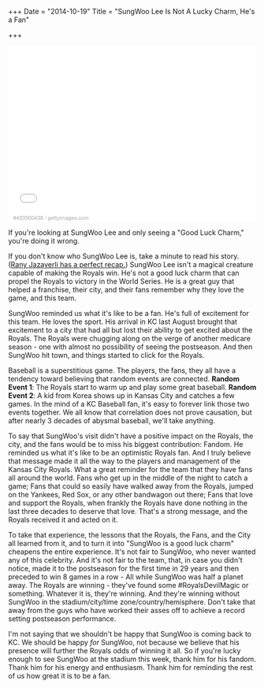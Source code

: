 +++
Date = "2014-10-19"
Title = "SungWoo Lee Is Not A Lucky Charm, He's a Fan"

+++

<div style="background-color:#fff;display:inline-block;font-family:'Helvetica Neue',Arial,sans-serif;color:#a7a7a7;font-size:11px;width:100%;max-width:594px;"><div style="overflow:hidden;position:relative;height:0;padding:67.508418% 0 0 0;width:100%;"><iframe src="//embed.gettyimages.com/embed/453500438?et=DU8MVMI1SA98Ar1R9yr1EA&similar=on&sig=KDFbjwdEMUNcWUtp8XQQUmj2LIIT6N5CbWF2mT5m13w=" width="594" height="401" scrolling="no" frameborder="0" style="display:inline-block;position:absolute;top:0;left:0;width:100%;height:100%;"></iframe></div><p style="margin:0;"></p><div style="padding:0;margin:0 0 0 10px;text-align:left;"><a href="http://www.gettyimages.com/detail/453500438" target="_blank" style="color:#a7a7a7;text-decoration:none;font-weight:normal !important;border:none;display:inline-block;">#453500438</a> / <a href="http://www.gettyimages.com" target="_blank" style="color:#a7a7a7;text-decoration:none;font-weight:normal !important;border:none;display:inline-block;">gettyimages.com</a></div></div>

If you're looking at SungWoo Lee and only seeing a "Good Luck Charm," you're doing it wrong.

If you don't know who SungWoo Lee is, take a minute to read his story. ([Rany Jazayerli has a perfect recap.][1])  SungWoo Lee isn't a magical creature capable of making the Royals win. He's not a good luck charm that can propel the Royals to victory in the World Series. He is a great guy that helped a franchise, their city, and their fans remember why they love the game, and this team.

SungWoo reminded us what it's like to be a fan. He's full of excitement for this team. He loves the sport. His arrival in KC last August brought that excitement to a city that had all but lost their ability to get excited about the Royals. The Royals were chugging along on the verge of another medicare season - one with almost no possibility of seeing the postseason. And then SungWoo hit town, and things started to click for the Royals. 

Baseball is a superstitious game. The players, the fans, they all have a tendency toward believing that random events are connected. **Random Event 1**: The Royals start to warm up and play some great baseball. **Random Event 2**: A kid from Korea shows up in Kansas City and catches a few games. In the mind of a KC Baseball fan, it's easy to forever link those two events together. We all know that correlation does not prove causation, but after nearly 3 decades of abysmal baseball, we'll take anything. 

To say that SungWoo's visit didn't have a positive impact on the Royals, the city, and the fans would be to miss his biggest contribution: Fandom. He reminded us what it's like to be an optimistic Royals fan. And I truly believe that message made it all the way to the players and management of the Kansas City Royals. What a great reminder for the team that they have fans all around the world. Fans who get up in the middle of the night to catch a game; Fans that could so easily have walked away from the Royals, jumped on the Yankees, Red Sox, or any other bandwagon out there; Fans that love and support the Royals, when frankly the Royals have done nothing in the last three decades to deserve that love. That's a strong message, and the Royals received it and acted on it. 

To take that experience, the lessons that the Royals, the Fans, and the City all learned from it, and to turn it into "SungWoo is a good luck charm" cheapens the entire experience. It's not fair to SungWoo, who never wanted any of this celebrity. And it's not fair to the team, that, in case you didn't notice, made it to the postseason for the first time in 29 years and then preceded to win 8 games in a row - All while SungWoo was half a planet away. The Royals are winning - they've found some #RoyalsDevilMagic or something. Whatever it is, they're winning. And they're winning without SungWoo in the stadium/city/time zone/country/hemisphere. Don't take that away from the guys who have worked their asses off to achieve a record setting postseason performance. 

I'm not saying that we shouldn't be happy that SungWoo is coming back to KC. We should be happy _for_ SungWoo, not because we believe that his presence will further the Royals odds of winning it all. So if you're lucky enough to see SungWoo at the stadium this week, thank him for his fandom. Thank him for his energy and enthusiasm. Thank him for reminding the rest of us how great it is to be a fan. 


[1]: http://www.ranyontheroyals.com/2014/08/to-sung-woo-thanks-for-everything-rany.html
